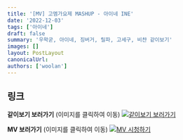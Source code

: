 ```yaml
---
title: '[MV] 고멤가요제 MASHUP - 아이네 INE'
date: '2022-12-03'
tags: ['아이네']
draft: false
summary: '우왁굳, 아이네, 징버거, 릴파, 고세구, 비챤 같이보기'
images: []
layout: PostLayout
canonicalUrl:
authors: ['woolan']
---
```


## 링크

**같이보기 보러가기** (이미지를 클릭하여 이동)
[![같이보기 보러가기](https://cdn.discordapp.com/attachments/1136601898116464710/1137050327938506852/logo.png)](https://cafe.naver.com/steamindiegame/8746879)

**MV 보러가기** (이미지를 클릭하여 이동)
[![MV 시청하기](https://i.ytimg.com/vi/SXE-gIU3yJs/maxresdefault.jpg)](https://youtu.be/SXE-gIU3yJs)
